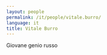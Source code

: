 ```yaml
---
layout: people
permalink: /it/people/vitale.burro/
language: it
title: Vitale Burro
---
```


Giovane genio russo
